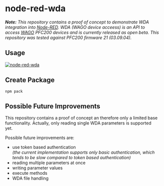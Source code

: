 # node-red-wda

_**Note:** This repository contains a proof of concept to demonstrate
WDA integration into [Node-RED](https://nodered.org/). WDA (WAGO device acceess) is an API to access [WAGO](https://www.wago.com) PFC200 devices and is currently released as open beta. This repository was tested against PFC200 firmware 21 (03.09.04)._

## Usage

[![node-red-wda](https://img.youtube.com/vi/TMcexCac0Zk/0.jpg)](https://www.youtube.com/watch?v=TMcexCac0Zk)

## Create Package

    npm pack

## Possible Future Improvements

This repository contains a proof of concept an therefore only a limited
base functionality. Actually, only reading single WDA parameters is supported yet.

Possible future improvements are:

- use token based authentication  
  _(the current implementation supports only basic authentication, which tends to be slow compared to token based authentication)_
- reading multiple parameters at once
- writing parameter values
- execute methods
- WDA file handling
